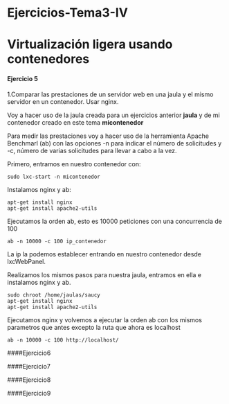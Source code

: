 Ejercicios-Tema3-IV
===================

Virtualización ligera usando contenedores
=========================================

#### Ejercicio 5

1.Comparar las prestaciones de un servidor web en una jaula y el mismo servidor en un contenedor. Usar nginx.

Voy a hacer uso de la jaula creada para un ejercicios anterior **jaula** y de mi contenedor creado en este tema 
**micontenedor**

Para medir las prestaciones voy a hacer uso de la herramienta Apache Benchmarl (ab) con las opciones -n para indicar el número de solicitudes y -c, número de varias solicitudes para llevar a cabo a la vez.

Primero, entramos en nuestro contenedor con:

    sudo lxc-start -n micontenedor

Instalamos nginx y ab:

    apt-get install nginx
    apt-get install apache2-utils

Ejecutamos la orden ab, esto es 10000 peticiones con una concurrencia de 100

    ab -n 10000 -c 100 ip_contenedor

La ip la podemos establecer entrando en nuestro contenedor desde lxcWebPanel.

Realizamos los mismos pasos para nuestra jaula, entramos en ella e instalamos nginx y ab.

    sudo chroot /home/jaulas/saucy
    apt-get install nginx
    apt-get install apache2-utils

Ejecutamos nginx y volvemos a ejecutar la orden ab con los mismos parametros que antes excepto la ruta que ahora es localhost

    ab -n 10000 -c 100 http://localhost/

####Ejercicio6


####Ejercicio7


####Ejercicio8


####Ejercicio9

